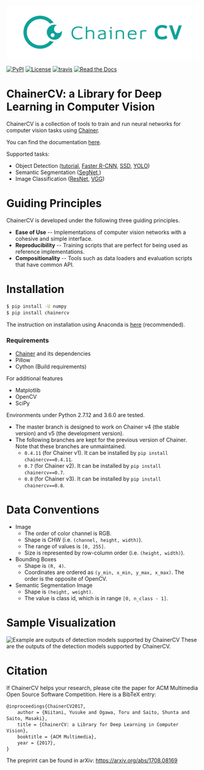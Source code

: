 [![](docs/images/logo.png)](http://chainercv.readthedocs.io/en/stable/)

[![PyPI](https://img.shields.io/pypi/v/chainercv.svg)](https://pypi.python.org/pypi/chainercv)
[![License](https://img.shields.io/github/license/chainer/chainercv.svg)](https://github.com/chainer/chainercv/blob/master/LICENSE)
[![travis](https://travis-ci.org/chainer/chainercv.svg?branch=master)](https://travis-ci.org/chainer/chainercv)
[![Read the Docs](https://media.readthedocs.org/static/projects/badges/passing.svg)](http://chainercv.readthedocs.io/en/latest/?badge=latest)

# ChainerCV: a Library for Deep Learning in Computer Vision

ChainerCV is a collection of tools to train and run neural networks for computer vision tasks using [Chainer](https://github.com/chainer/chainer).

You can find the documentation [here](http://chainercv.readthedocs.io/en/stable/).

Supported tasks:

+ Object Detection ([tutorial](http://chainercv.readthedocs.io/en/latest/tutorial/detection.html), [Faster R-CNN](examples/faster_rcnn), [SSD](examples/ssd), [YOLO](examples/yolo))
+ Semantic Segmentation ([SegNet](examples/segnet),)
+ Image Classification ([ResNet](examples/resnet), [VGG](examples/vgg))

# Guiding Principles
ChainerCV is developed under the following three guiding principles.

+ **Ease of Use** -- Implementations of computer vision networks with a cohesive and simple interface.
+ **Reproducibility** -- Training scripts that are perfect for being used as reference implementations.
+ **Compositionality** -- Tools such as data loaders and evaluation scripts that have common API.

# Installation

```bash
$ pip install -U numpy
$ pip install chainercv
```

The instruction on installation using Anaconda is [here](http://chainercv.readthedocs.io/en/stable/#install-guide) (recommended).

### Requirements

+ [Chainer](https://github.com/chainer/chainer) and its dependencies
+ Pillow
+ Cython (Build requirements)

For additional features

+ Matplotlib
+ OpenCV
+ SciPy

Environments under Python 2.7.12 and 3.6.0 are tested.

+ The master branch is designed to work on Chainer v4 (the stable version) and v5 (the development version).
+ The following branches are kept for the previous version of Chainer. Note that these branches are unmaintained.
    + `0.4.11` (for Chainer v1). It can be installed by `pip install chainercv==0.4.11`.
    + `0.7` (for Chainer v2). It can be installed by `pip install chainercv==0.7`.
    + `0.8` (for Chainer v3). It can be installed by `pip install chainercv==0.8`.

# Data Conventions

+ Image
  + The order of color channel is RGB.
  + Shape is CHW (i.e. `(channel, height, width)`).
  + The range of values is `[0, 255]`.
  + Size is represented by row-column order (i.e. `(height, width)`).
+ Bounding Boxes
  + Shape is `(R, 4)`.
  + Coordinates are ordered as `(y_min, x_min, y_max, x_max)`. The order is the opposite of OpenCV.
+ Semantic Segmentation Image
  + Shape is `(height, weight)`. 
  + The value is class id, which is in range `[0, n_class - 1]`.

# Sample Visualization

![Example are outputs of detection models supported by ChainerCV](https://cloud.githubusercontent.com/assets/2062128/26337670/44a2a202-3fb5-11e7-8b88-6eb9886a9915.png)
These are the outputs of the detection models supported by ChainerCV.


# Citation

If ChainerCV helps your research, please cite the paper for ACM Multimedia Open Source Software Competition.
Here is a BibTeX entry:

```
@inproceedings{ChainerCV2017,
    author = {Niitani, Yusuke and Ogawa, Toru and Saito, Shunta and Saito, Masaki},
    title = {ChainerCV: a Library for Deep Learning in Computer Vision},
    booktitle = {ACM Multimedia},
    year = {2017},
}
```

The preprint can be found in arXiv: https://arxiv.org/abs/1708.08169
